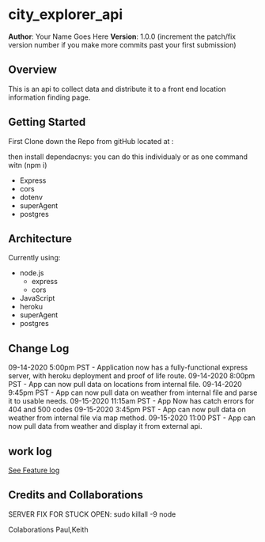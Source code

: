 # city_explorer_api

**Author**: Your Name Goes Here
**Version**: 1.0.0 (increment the patch/fix version number if you make more commits past your first submission)

## Overview

This is an api to collect data and distribute it to a front end location information finding page.

## Getting Started

First Clone down the Repo from gitHub located at :

then install dependacnys:
you can do this individualy or as one command witn (npm i)

* Express
* cors
* dotenv
* superAgent
* postgres

## Architecture

Currently using:

* node.js
  * express
  * cors
* JavaScript
* heroku
* superAgent
* postgres

## Change Log

09-14-2020 5:00pm PST - Application now has a fully-functional express server, with heroku deployment and proof of life route.
09-14-2020 8:00pm PST - App can now pull data on locations from internal file.
09-14-2020 9:45pm PST - App can now pull data on weather from internal file and parse it to usable needs.
09-15-2020 11:15am PST - App Now has catch errors for 404 and 500 codes
09-15-2020 3:45pm PST - App can now pull data on weather from internal file via map method.
09-15-2020 11:00 PST - App can now pull data from weather and display it from external api.

## work log

[See Feature log](../worklog.md)

## Credits and Collaborations

SERVER FIX FOR STUCK OPEN:
sudo killall -9 node

Colaborations Paul,Keith
